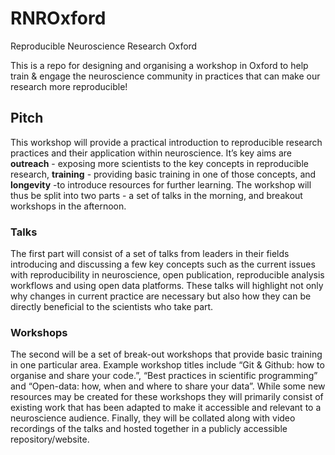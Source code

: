 # RNROxford
Reproducible Neuroscience Research Oxford

This is a repo for designing and organising a workshop in Oxford to help train & engage the neuroscience community in practices that can make our research more reproducible!


## Pitch
This workshop will provide a practical introduction to reproducible research practices and their application within neuroscience. It’s key aims are **outreach** - exposing more scientists to the key concepts in reproducible research, **training** - providing basic training in one of those concepts, and **longevity** -to introduce resources for further learning. The workshop will thus be split into two parts - a set of talks in the morning, and breakout workshops in the afternoon.

### Talks
The first part will consist of a set of talks from leaders in their fields introducing and discussing a few key concepts such as the current issues with reproducibility in neuroscience, open publication, reproducible analysis workflows and using open data platforms. These talks will highlight not only why changes in current practice are necessary but also how they can be directly beneficial to the scientists who take part.

### Workshops
The second will be a set of break-out workshops that provide basic training in one particular area. Example workshop titles include “Git & Github: how to organise and share your code.”, “Best practices in scientific programming” and “Open-data: how, when and where to share your data”. While some new resources may be created for these workshops they will primarily consist of existing work that has been adapted to make it accessible and relevant to a neuroscience audience. Finally, they will be collated along with video recordings of the talks and hosted together in a publicly accessible repository/website.
